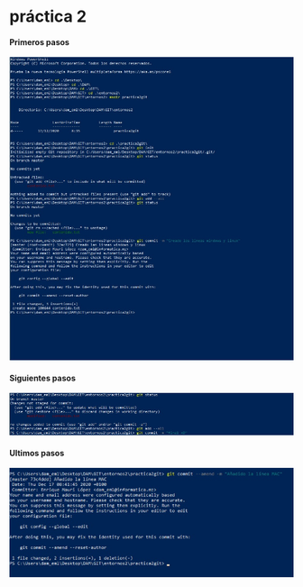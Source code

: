 # práctica 2
#### Primeros pasos
![](primera%20parte.jpg)
#### Siguientes pasos
![](segunda%20parte.jpg)
#### Ultimos pasos
![](tercera%20parte.jpg)